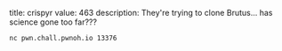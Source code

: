 title: crispyr
value: 463
description: They're trying to clone Brutus... has science gone too far???

```
nc pwn.chall.pwnoh.io 13376
```